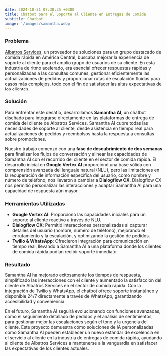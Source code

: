 ```yaml
---
date: 2024-10-31 07:30:35 +0300
title: Chatbot para el Soporte al Cliente en Entregas de Comida
subtitle: Chatbot
image: '/images/samantha.webp'
---
```


### Problema
[Albatros Services](https://albatrosservices.com/), un proveedor de soluciones para un grupo destacado de comida rápida en América Central, buscaba mejorar la experiencia de soporte al cliente para el amplio grupo de usuarios de su cliente. En esta industria de ritmo acelerado, era esencial ofrecer respuestas rápidas y personalizadas a las consultas comunes, gestionar eficientemente las actualizaciones de pedidos y proporcionar rutas de escalación fluidas para casos más complejos, todo con el fin de satisfacer las altas expectativas de los clientes.

### Solución
Para enfrentar este desafío, desarrollamos **Samantha AI**, un chatbot diseñado para integrarse directamente en las plataformas de entrega de comida del cliente de Albatros Services. Samantha AI cubre todas las necesidades de soporte al cliente, desde asistencia en tiempo real para actualizaciones de pedidos y reembolsos hasta la respuesta a consultas sobre promociones.

Nuestro trabajo comenzó con una **fase de descubrimiento de dos semanas** para finalizar los flujos de conversación y alinear las capacidades de Samantha AI con el recorrido del cliente en el sector de comida rápida. El desarrollo inicial en **Google Vertex AI** proporcionó una base sólida con comprensión avanzada del lenguaje natural (NLU), pero las limitaciones en la recuperación de información específica del usuario, como nombre y número de teléfono, nos llevaron a cambiar a **Dialogflow CX**. Dialogflow CX nos permitió personalizar las interacciones y adaptar Samantha AI para una capacidad de respuesta aún mayor.

### Herramientas Utilizadas
- **Google Vertex AI**: Proporcionó las capacidades iniciales para un soporte al cliente reactivo a través de NLU.
- **Dialogflow CX**: Permitió interacciones personalizadas al capturar detalles del usuario (nombre, número de teléfono), mejorando el enrutamiento y la escalación, y optimizando la gestión de pedidos.
- **Twilio & WhatsApp**: Ofrecieron integración para comunicación en tiempo real, llevando a Samantha AI a una plataforma donde los clientes de comida rápida podían recibir soporte inmediato.

### Resultado
Samantha AI ha mejorado exitosamente los tiempos de respuesta, simplificado las interacciones con el cliente y aumentado la satisfacción del cliente de Albatros Services en el sector de comida rápida. Con la integración de Twilio y WhatsApp, el chatbot ofrece soporte instantáneo y disponible 24/7 directamente a través de WhatsApp, garantizando accesibilidad y conveniencia.

En el futuro, Samantha AI seguirá evolucionando con funciones avanzadas, como el seguimiento detallado de pedidos y el análisis de sentimientos, para gestionar mejor las escalaciones según el tono y la urgencia del cliente. Este proyecto demuestra cómo soluciones de IA personalizadas como Samantha AI pueden establecer un nuevo estándar de excelencia en el servicio al cliente en la industria de entregas de comida rápida, ayudando al cliente de Albatros Services a mantenerse a la vanguardia en satisfacer las expectativas de los clientes actuales.